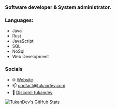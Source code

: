 ### Software developer & System administrator.

### Languages:
- Java 
- Rust
- JavaScript
- SQL
- NoSql
- Web Development

### Socials
- 🌐 [Website](https://tukandev.com)
- 📫 [contact@tukandev.com](mailto:contact@tukandev.com)
- 💬 [Discord: tukandev](https://discord.com/users/290120467417661440)

![TukanDev's GitHub Stats](https://github-readme-stats.vercel.app/api?username=TukanDev&count_private=true&show_icons=true&theme=dark)
